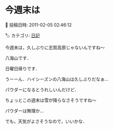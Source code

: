 # 今週末は

📅 投稿日時: 2011-02-05 02:46:12

🏷️ カテゴリ: [日記](cc4b5682fb7b8b144980957a978653fb0.md)

今週末は，久しぶりに志賀高原じゃないんですね～





八海山です．


日曜日帰りです．





うーーん．ハイシーズンの八海山は久しぶりだなぁ…


パウダーになるとうれしいんだけど．





ちょっとこの週末は雪が降らなさそうですね～


パウダーは無理か…


でも，天気がよさそうなので，いいかな．
